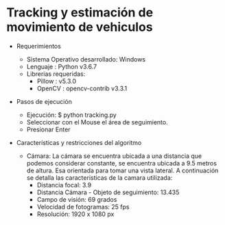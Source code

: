 # Tracking y estimación de movimiento de vehiculos
- Requerimientos
  - Sistema Operativo desarrollado: Windows
  - Lenguaje : Python v3.6.7
  - Librerias requeridas:
    - Pillow : v5.3.0
    - OpenCV : opencv-contrib v3.3.1
  
- Pasos de ejecución
  - Ejecución: $ python tracking.py 
  - Seleccionar con el Mouse el área de seguimiento.
  - Presionar Enter
  
- Características y restricciones del algoritmo
  - Cámara: La cámara se encuentra ubicada a una distancia que podemos considerar constante, se encuentra ubicada a 9.5 metros de  altura. Esa orientada para tomar una vista lateral. A continuación se detalla las caracteristicas de la camara utilizada:
    - Distancia focal: 3.9
    - Distancia Cámara - Objeto de seguimiento: 13.435
    - Campo de visión: 69 grados
    - Velocidad de fotogramas: 25 fps
    - Resolución: 1920 x 1080 px
    
